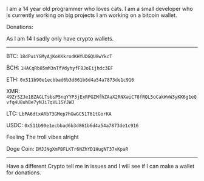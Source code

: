 I am a 14 year old programmer who loves cats. I am a small developer who is currently working on big projects I am working on a bitcoin wallet.

Donations:

As I am 14 I sadly only have crypto wallets.

----------------------------------------------------

BTC: ```18dPuiYGMyAjKoKKkrodKHYUDGQU8wYkcT```

BCH: ```1HACqRb85mM3nTfVdyhyfF8JoEijhdc3EF```

ETH: ```0x511b90e1ecbbad6b3d861b6d4a54a7873de1c916```

XMR: ```49ZrSZJe1BZAGLTsbsP5nqYYP3jExRPGZMfhZAaX2RNXaiC78fRQL5oCakWvW3yKK6g1eQvfq4U8uhBe7yNJi7qVL1SYJWJ```

LTC: ```LbPA6dtxARb73GMep7hGwGC51T61tGorKA```

USDC: ```0x511b90e1ecbbad6b3d861b6d4a54a7873de1c916```

Feeling The troll vibes alright

Doge Coin: ```DMJJNgXmPBFLKTr6NZhYD1HugNT37xKpaR```

----------------------------------------------------

Have a different Crypto tell me in issues and I will see if I can make a wallet for donations.
